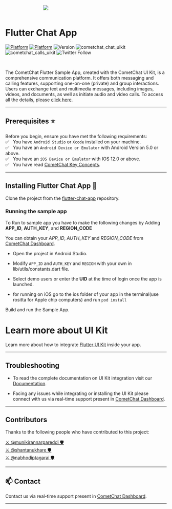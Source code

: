<div style="width:100%">
	<div style="width:50%; display:inline-block">
		<p align="center">
         <img align="center" src="https://avatars2.githubusercontent.com/u/45484907?s=200&v=4"/>
		</p>
	</div>
</div>

# Flutter Chat App

[![Platform](https://img.shields.io/badge/Platform-Flutter-violet.svg)](#)
[![Platform](https://img.shields.io/badge/Language-dart-blue.svg)](#)
![Version](https://shields.io/badge/version-1.0.6-orange)
![cometchat_chat_uikit](https://shields.io/badge/cometchat_chat_uikit-4.2.2-blueviolet)
![cometchat_calls_uikit](https://shields.io/badge/cometchat_calls_uikit-4.1.0-mint)
![Twitter Follow](https://img.shields.io/twitter/follow/cometchat?style=social)

<br>

The CometChat Flutter Sample App, created with the CometChat UI Kit, is a comprehensive communication platform. It offers both messaging and calling features, supporting one-on-one (private) and group interactions. Users can exchange text and multimedia messages, including images, videos, and documents, as well as initiate audio and video calls. To access all the details, please [click here](https://www.cometchat.com/docs/v4/flutter-uikit/overview).
<br/>
<hr/>

## Prerequisites :star:
Before you begin, ensure you have met the following requirements:<br/>
✅ &nbsp; You have `Android Studio` or  `Xcode` installed on your machine.<br/>
✅ &nbsp; You have an `Android Device or Emulator` with Android Version 5.0 or above.<br/>
✅ &nbsp; You have an `iOS Device or Emulator` with IOS 12.0 or above.<br/>
✅ &nbsp; You have read [CometChat Key Concepts](https://www.cometchat.com/docs/v4/flutter-uikit/key-concepts).<br/>

<hr/>

## Installing Flutter Chat App :wrench:

Clone the project from the [flutter-chat-app](https://github.com/cometchat-pro/flutter-chat-app) repository.


### Running the sample app

To Run to sample app you have to make the following changes by Adding **APP_ID**, **AUTH_KEY**, and  **REGION_CODE**

You can obtain your  *APP_ID*, *AUTH_KEY* and *REGION_CODE* from [CometChat Dashboard](https://app.cometchat.io/).

- Open the project in Android Studio.

- Modify `APP_ID` and `AUTH_KEY` and `REGION` with your own in lib/utils/constants.dart file.

-  Select demo users or enter the **UID** at the time of login once the app is launched.

- for running on iOS go to the ios folder of your app in the terminal(use rositta for Apple chip computers) and run `pod install`


Build and run the Sample App.
</hr>

# Learn more about UI Kit

Learn more about how to integrate [Flutter UI Kit](https://www.cometchat.com/docs/v4/flutter-uikit/integration#getting-started) inside your app.
<br/>
<hr/>

## Troubleshooting

- To read the complete documentation on UI Kit integration visit our [Documentation](https://www.cometchat.com/docs/v4/flutter-uikit/overview).

- Facing any issues while integrating or installing the UI Kit please connect with us via real-time support present in [CometChat Dashboard](https://app.cometchat.com/).

---


## Contributors

Thanks to the following people who have contributed to this project:

[⚔️ @munikirannarpareddi 🛡](https://github.com/munikiran-cometchat) <br>
[⚔️ @shantanukhare 🛡](https://github.com/Shantanu-CometChat) <br>
[⚔️ @nabhodiptagarai 🛡](https://github.com/nabhodiptagarai) <br>


---

## :mailbox: Contact

Contact us via real-time support present in [CometChat Dashboard](https://app.cometchat.com/).

---